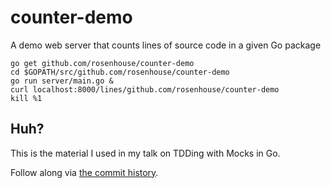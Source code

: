 # counter-demo

A demo web server that counts lines of source code in a given Go package
```
go get github.com/rosenhouse/counter-demo
cd $GOPATH/src/github.com/rosenhouse/counter-demo
go run server/main.go &
curl localhost:8000/lines/github.com/rosenhouse/counter-demo
kill %1
```

## Huh?
This is the material I used in my talk on TDDing with Mocks in Go.

Follow along via [the commit history](https://github.com/rosenhouse/counter-demo/commits/master).
